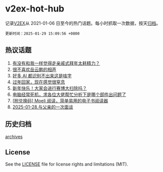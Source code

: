 # v2ex-hot-hub

 记录[V2EX](https://www.v2ex.com/)从 2021-01-06 日至今的热门话题。每小时抓取一次数据，按天[归档](archives)。

`更新时间：2025-01-29 15:09:56 +0800`

## 热议话题

1. [有没有和我一样觉得走亲戚式拜年太耗精力？](https://www.v2ex.com/t/1108221)
1. [很不喜欢岳云鹏的相声](https://www.v2ex.com/t/1108225)
1. [好多 AI 都识别不出来这是啥字](https://www.v2ex.com/t/1108191)
1. [过年回家，现在感觉很窒息](https://www.v2ex.com/t/1108213)
1. [新年快乐！大家会进行赛博大扫除吗？](https://www.v2ex.com/t/1108248)
1. [电脑经常死机，求各位大佬帮忙分析下是哪个部件出问题了](https://www.v2ex.com/t/1108240)
1. [[附兑换码] Moeli 阅读，简单易用的电子书阅读器](https://www.v2ex.com/t/1108214)
1. [2025-01-28.与父亲的一次面谈](https://www.v2ex.com/t/1108220)

## 历史归档

[archives](archives)

## License

See the [LICENSE](LICENSE) file for license rights and limitations (MIT).
